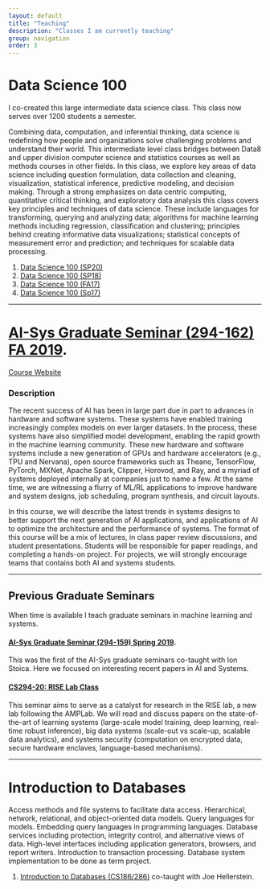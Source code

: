 ```yaml
---
layout: default
title: "Teaching"
description: "Classes I am currently teaching"
group: navigation
order: 3
---
```



# Data Science 100

I co-created this large intermediate data science class. This class now serves over 1200 students a semester.

Combining data, computation, and inferential thinking, data science is redefining how people and organizations solve challenging problems and understand their world. This intermediate level class bridges between Data8 and upper division computer science and statistics courses as well as methods courses in other fields. In this class, we explore key areas of data science including question formulation, data collection and cleaning, visualization, statistical inference, predictive modeling, and decision making.​ Through a strong emphasizes on data centric computing, quantitative critical thinking, and exploratory data analysis this class covers key principles and techniques of data science. These include languages for transforming, querying and analyzing data; algorithms for machine learning methods including regression, classification and clustering; principles behind creating informative data visualizations; statistical concepts of measurement error and prediction; and techniques for scalable data processing.

<!-- 
If you are having issues enrolling please contact <a href="mailto:csconners@cs.berkeley.edu?subject=[DS100 Enrollment]">Cindy Conners</a> who is graciously managing enrollment. -->


1. [Data Science 100 (SP20)](http://www.ds100.org/sp20/)
1. [Data Science 100 (SP18)](http://www.ds100.org/sp18/)
1. [Data Science 100 (FA17)](http://www.ds100.org/fa17/)
1. [Data Science 100 (Sp17)](http://www.ds100.org/sp17/) 


---



# [AI-Sys Graduate Seminar (294-162) FA 2019](https://ucbrise.github.io/cs294-ai-sys-fa19/). 

[Course Website](https://ucbrise.github.io/cs294-ai-sys-fa19/)


### Description

The recent success of AI has been in large part due in part to advances in hardware and software systems. These systems have enabled training increasingly complex models on ever larger datasets. In the process, these systems have also simplified model development, enabling the rapid growth in the machine learning community. These new hardware and software systems include a new generation of GPUs and hardware accelerators (e.g., TPU and Nervana), open source frameworks such as Theano, TensorFlow, PyTorch, MXNet, Apache Spark, Clipper, Horovod, and Ray, and a myriad of systems deployed internally at companies just to name a few. At the same time, we are witnessing a flurry of ML/RL applications to improve hardware and system designs, job scheduling, program synthesis, and circuit layouts.

In this course, we will describe the latest trends in systems designs to better support the next generation of AI applications, and applications of AI to optimize the architecture and the performance of systems. The format of this course will be a mix of lectures, in class paper review discussions, and student presentations. Students will be responsible for paper readings, and completing a hands-on project. For projects, we will strongly encourage teams that contains both AI and systems students.


---

## Previous Graduate Seminars

When time is available I teach graduate seminars in machine learning and systems.  

#### [AI-Sys Graduate Seminar (294-159) Spring 2019](https://ucbrise.github.io/cs294-ai-sys-sp19/). 

This was the first of the AI-Sys graduate seminars co-taught with Ion Stoica.  Here we focused on interesting recent papers in AI and Systems. 


####  [CS294-20: RISE Lab Class](https://ucbrise.github.io/cs294-rise-fa16) 

This seminar aims to serve as a catalyst for research in the RISE lab, a new lab following the AMPLab. We will read and discuss papers on the state-of-the-art of learning systems (large-scale model training, deep learning, real-time robust inference), big data systems (scale-out vs scale-up, scalable data analytics), and systems security (computation on encrypted data, secure hardware enclaves, language-based mechanisms). 


---



# Introduction to Databases

Access methods and file systems to facilitate data access. Hierarchical, network, relational, and object-oriented data models. Query languages for models. Embedding query languages in programming languages. Database services including protection, integrity control, and alternative views of data. High-level interfaces including application generators, browsers, and report writers. Introduction to transaction processing. Database system implementation to be done as term project.

1. <a href="https://sites.google.com/site/cs186spring2016/">Introduction to Databases (CS186/286)</a> co-taught with Joe Hellerstein.

